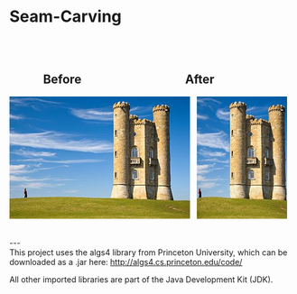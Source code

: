 # Seam-Carving

   
   
##             Before                                     After
![Screenshot](docs/images/tower.jpg)   ![Screenshot](docs/images/small.jpg)

  
  
   
---  
    
This project uses the algs4 library from Princeton University, which can be downloaded as a .jar here:
http://algs4.cs.princeton.edu/code/

All other imported libraries are part of the Java Development Kit (JDK).
